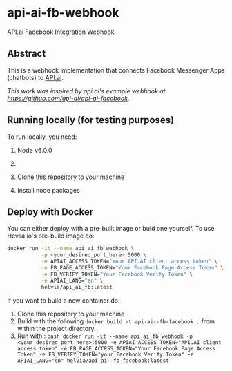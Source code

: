 # api-ai-fb-webhook
API.ai Facebook Integration Webhook

## Abstract
This is a webhook implementation that connects Facebook Messenger Apps (chatbots) to [API.ai](https://api.ai).

_This work was inspired by api.ai's example webhook at https://github.com/api-ai/api-ai-facebook._

## Running locally (for testing purposes)
To run locally, you need:

1. Node v6.0.0
2. 

1. Clone this repository to your machine
2. Install node packages

## Deploy with Docker

You can either deploy with a pre-built image or buid one yourself. To use Hevlia.io's pre-build image do:

```bash
docker run -it --name api_ai_fb_webhook \
           -p <your_desired_port_here>:5000 \
           -e APIAI_ACCESS_TOKEN="Your API.AI client access token" \
           -e FB_PAGE_ACCESS_TOKEN="Your Facebook Page Access Token" \
           -e FB_VERIFY_TOKEN="Your Facebook Verify Token" \
           -e APIAI_LANG="en" \
           helvia/api_ai_fb:latest
```

If you want to build a new container do:

1. Clone this repository to your machine
2. Build with the following `docker build -t api-ai--fb-facebook .` from within the project directory.
3. Run with : `bash
              docker run -it --name api_ai_fb_webhook
                         -p <your_desired_port_here>:5000
                         -e APIAI_ACCESS_TOKEN="API.AI client access token"
                         -e FB_PAGE_ACCESS_TOKEN="Your Facebook Page Access Token"
                         -e FB_VERIFY_TOKEN="your Facebook Verify Token"
                         -e APIAI_LANG="en"
                         helvia/api-ai--fb-facebook:latest`